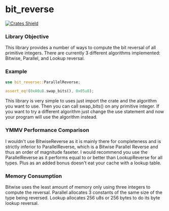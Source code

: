 # bit_reverse
[![Crates Shield](https://img.shields.io/crates/v/bit_reverse.svg "Crates.io")](https://crates.io/crates/bit_reverse)

### Library Objective
This library provides a number of ways to compute the bit reversal of all primitive integers.
There are currently 3 different algorithms implemented: Bitwise, Parallel, and Lookup reversal.

### Example
```rust
use bit_reverse::ParallelReverse;

assert_eq!(0xA0u8.swap_bits(), 0x05u8);
```
This library is very simple to uses just import the crate and the algorithm you want to use.
Then you can call swap_bits() on any primitive integer. If you want to try a different
algorithm just change the use statement and now your program will use the algorithm instead.

### YMMV Performance Comparison
I wouldn't use BitwiseReverse as it is mainly there for completeness and is strictly inferior
to ParallelReverse, which is a Bitwise Parallel Reverse and thus an order of magnitude faseter.
I would recommend you use the ParallelReverse as it performs equal to or better than
LookupReverse for all types. Plus as an added bonus doesn't eat your cache with a lookup table.

### Memory Consumption
Bitwise uses the least amount of memory only using three integers to compute the reversal.
Parallel allocates 3 constants of the same size of the type being reversed.
Lookup allocates 256 u8s or 256 bytes to do its byte lookup reversal.
